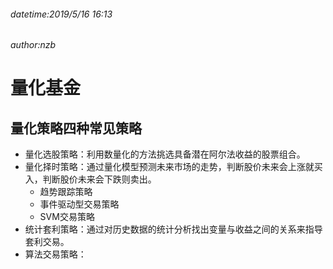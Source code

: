 ###### datetime:2019/5/16 16:13
###### author:nzb

# 量化基金

## 量化策略四种常见策略

- 量化选股策略：利用数量化的方法挑选具备潜在阿尔法收益的股票组合。
- 量化择时策略：通过量化模型预测未来市场的走势，判断股价未来会上涨就买入，判断股价未来会下跌则卖出。
    - 趋势跟踪策略
    - 事件驱动型交易策略
    - SVM交易策略
- 统计套利策略：通过对历史数据的统计分析找出变量与收益之间的关系来指导套利交易。
- 算法交易策略：
    


